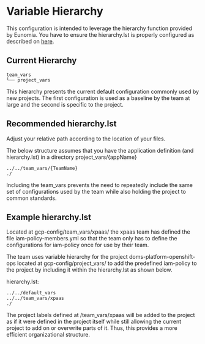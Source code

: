 # Variable Hierarchy
This configuration is intended to leverage the hierarchy function provided by Eunomia. You have to ensure the hierarchy.lst is properly configured as described on [here](https://github.com/domsTechnology/eunomia#variable-hierarchy).

## Current Hierarchy
```
team_vars
└── project_vars
```

This hierarchy presents the current default configuration commonly used by new projects. The first configuration is used as a baseline by the team at large and the second is specific to the project.

## Recommended hierarchy.lst
Adjust your relative path according to the location of your files.

The below structure assumes that you have the application definition (and hierarchy.lst) in a directory project_vars/{appName}

```
../../team_vars/{TeamName}
./
```

Including the team_vars prevents the need to repeatedly include the same set of configurations used by the team while also holding the project to common standards.

## Example hierarchy.lst
Located at gcp-config/team_vars/xpaas/ the xpaas team has defined the file iam-policy-members.yml so that the team only has to define the configurations for iam-policy once for use by their team.

The team uses variable hierarchy for the project doms-platform-openshift-ops located at gcp-config/project_vars/ to add the predefined iam-policy to the project by including it within the hierarchy.lst as shown below.

hierarchy.lst:
```
../../default_vars
../../team_vars/xpaas
./
```

The project labels defined at /team_vars/xpaas will be added to the project as if it were defined in the project itself while still allowing the current project to add on or overwrite parts of it. Thus, this provides a more efficient organizational structure.